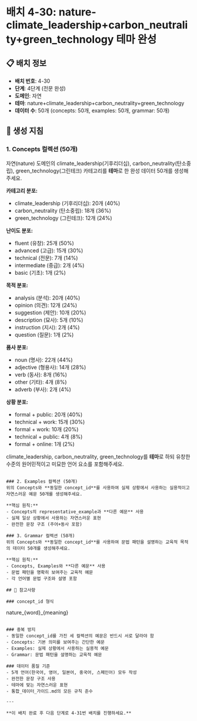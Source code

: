 # 배치 4-30: nature-climate_leadership+carbon_neutrality+green_technology 테마 완성

## 📋 배치 정보
- **배치 번호**: 4-30
- **단계**: 4단계 (전문 완성)
- **도메인**: 자연
- **테마**: nature+climate_leadership+carbon_neutrality+green_technology
- **데이터 수**: 50개 (concepts: 50개, examples: 50개, grammar: 50개)

## 🎯 생성 지침

### 1. Concepts 컬렉션 (50개)
자연(nature) 도메인의 climate_leadership(기후리더십), carbon_neutrality(탄소중립), green_technology(그린테크) 카테고리를 **테마**로 한 완성 데이터 50개를 생성해주세요.

**카테고리 분포:**
- climate_leadership (기후리더십): 20개 (40%)
- carbon_neutrality (탄소중립): 18개 (36%)
- green_technology (그린테크): 12개 (24%)

**난이도 분포:**
- fluent (유창): 25개 (50%)
- advanced (고급): 15개 (30%)
- technical (전문): 7개 (14%)
- intermediate (중급): 2개 (4%)
- basic (기초): 1개 (2%)

**목적 분포:**
- analysis (분석): 20개 (40%)
- opinion (의견): 12개 (24%)
- suggestion (제안): 10개 (20%)
- description (묘사): 5개 (10%)
- instruction (지시): 2개 (4%)
- question (질문): 1개 (2%)

**품사 분포:**
- noun (명사): 22개 (44%)
- adjective (형용사): 14개 (28%)
- verb (동사): 8개 (16%)
- other (기타): 4개 (8%)
- adverb (부사): 2개 (4%)

**상황 분포:**
- formal + public: 20개 (40%)
- technical + work: 15개 (30%)
- formal + work: 10개 (20%)
- technical + public: 4개 (8%)
- formal + online: 1개 (2%)

climate_leadership, carbon_neutrality, green_technology를 **테마**로 하되 유창한 수준의 원어민적이고 미묘한 언어 요소를 포함해주세요.

```

### 2. Examples 컬렉션 (50개)
위의 Concepts와 **동일한 concept_id**를 사용하여 실제 상황에서 사용하는 실용적이고 자연스러운 예문 50개를 생성해주세요.

**핵심 원칙:**
- Concepts의 representative_example과 **다른 예문** 사용
- 실제 일상 상황에서 사용하는 자연스러운 표현
- 완전한 문장 구조 (주어+동사 포함)

### 3. Grammar 컬렉션 (50개)
위의 Concepts와 **동일한 concept_id**를 사용하여 문법 패턴을 설명하는 교육적 목적의 데이터 50개를 생성해주세요.

**핵심 원칙:**
- Concepts, Examples와 **다른 예문** 사용
- 문법 패턴을 명확히 보여주는 교육적 예문
- 각 언어별 문법 구조와 설명 포함

## 📝 참고사항

### concept_id 형식
```
nature_{word}_{meaning}
```

### 중복 방지
- 동일한 concept_id를 가진 세 컬렉션의 예문은 반드시 서로 달라야 함
- Concepts: 기본 의미를 보여주는 간단한 예문
- Examples: 실제 상황에서 사용하는 실용적 예문  
- Grammar: 문법 패턴을 설명하는 교육적 예문

### 데이터 품질 기준
- 5개 언어(한국어, 영어, 일본어, 중국어, 스페인어) 모두 작성
- 완전한 문장 구조 사용
- 테마에 맞는 자연스러운 표현
- 통합_데이터_가이드.md의 모든 규칙 준수

---

**이 배치 완료 후 다음 단계로 4-31번 배치를 진행하세요.**